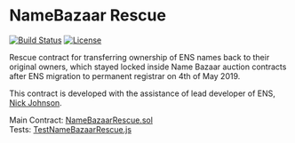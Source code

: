 # NameBazaar Rescue

[![Build Status](https://travis-ci.com/district0x/name-bazaar-rescue.svg?branch=master)](https://travis-ci.com/district0x/name-bazaar-rescue) [![License](https://img.shields.io/badge/License-BSD--2--Clause-blue.svg)](LICENSE)

Rescue contract for transferring ownership of ENS names back to their original owners, 
which stayed locked inside Name Bazaar auction contracts after ENS migration to permanent registrar on 4th of May 2019.

This contract is developed with the assistance of lead developer of ENS, [Nick Johnson](https://twitter.com/nicksdjohnson).  

Main Contract: [NameBazaarRescue.sol](https://github.com/district0x/name-bazaar-rescue/blob/master/contracts/NameBazaarRescue.sol)<br>
Tests: [TestNameBazaarRescue.js](https://github.com/district0x/name-bazaar-rescue/blob/master/test/TestNameBazaarRescue.js)